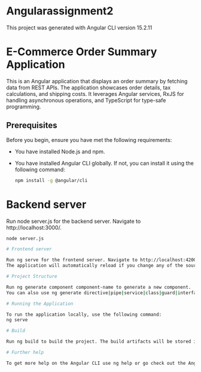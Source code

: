 # Angularassignment2

This project was generated with Angular CLI version 15.2.11


# E-Commerce Order Summary Application

This is an Angular application that displays an order summary by fetching data from REST APIs. 
The application showcases order details, tax calculations, and shipping costs. 
It leverages Angular services, RxJS for handling asynchronous operations, and TypeScript for type-safe programming.

## Prerequisites

Before you begin, ensure you have met the following requirements:

- You have installed Node.js and npm.
- You have installed Angular CLI globally. If not, you can install it using the following command:

  ```bash
  npm install -g @angular/cli


# Backend server

Run node server.js for the backend server. Navigate to http://localhost:3000/.
  ```bash
  node server.js

# Frontend server

Run ng serve for the frontend server. Navigate to http://localhost:4200/. 
The application will automatically reload if you change any of the source files.

# Project Structure

Run ng generate component component-name to generate a new component. 
You can also use ng generate directive|pipe|service|class|guard|interface|enum|module.

# Running the Application

To run the application locally, use the following command:
ng serve

# Build

Run ng build to build the project. The build artifacts will be stored in the dist/ directory.

# Further help

To get more help on the Angular CLI use ng help or go check out the Angular CLI Overview and Command Reference page.
